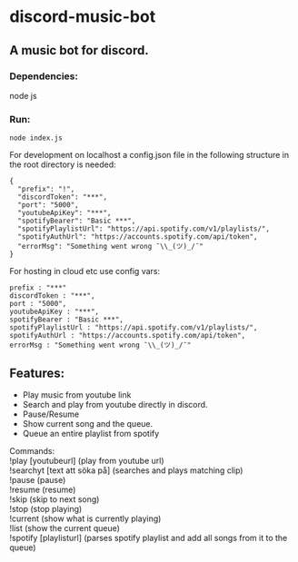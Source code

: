 # discord-music-bot

## A music bot for discord.

### Dependencies:   
node js

### Run:    
`node index.js`

For development on localhost a config.json file in the following structure in the root directory is needed:
``` 
{
  "prefix": "!",
  "discordToken": "***",
  "port": "5000",
  "youtubeApiKey": "***",
  "spotifyBearer": "Basic ***",
  "spotifyPlaylistUrl": "https://api.spotify.com/v1/playlists/",
  "spotifyAuthUrl": "https://accounts.spotify.com/api/token",
  "errorMsg": "Something went wrong ¯\\_(ツ)_/¯"
}
``` 

For hosting in cloud etc use config vars:
```
prefix : "***"
discordToken : "***",
port : "5000",
youtubeApiKey : "***",
spotifyBearer : "Basic ***",
spotifyPlaylistUrl : "https://api.spotify.com/v1/playlists/",
spotifyAuthUrl : "https://accounts.spotify.com/api/token",
errorMsg : "Something went wrong ¯\\_(ツ)_/¯"
```

## Features: 
- Play music from youtube link
- Search and play from youtube directly in discord.
- Pause/Resume
- Show current song and the queue.
- Queue an entire playlist from spotify

Commands:    
!play [youtubeurl]  (play from youtube url)   
!searchyt [text att söka på] (searches and plays matching clip)   
!pause (pause)   
!resume (resume)   
!skip (skip to next song)   
!stop (stop playing)   
!current (show what is currently playing)   
!list (show the current queue)   
!spotify [playlisturl] (parses spotify playlist and add all songs from it to the queue)   
